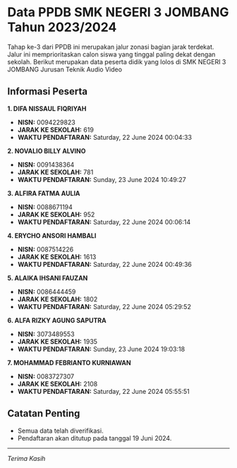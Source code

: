 # Data PPDB SMK NEGERI 3 JOMBANG Tahun 2023/2024
Tahap ke-3 dari PPDB ini merupakan jalur zonasi bagian jarak terdekat. Jalur ini memprioritaskan calon siswa yang tinggal paling dekat dengan sekolah.
Berikut merupakan data peserta didik yang lolos di SMK NEGERI 3 JOMBANG Jurusan Teknik Audio Video

## Informasi Peserta 
**1. DIFA NISSAUL FIQRIYAH**
- **NISN:** 0094229823
- **JARAK KE SEKOLAH:** 619
- **WAKTU PENDAFTARAN:** Saturday, 22 June 2024 00:04:33

**2. NOVALIO BILLY ALVINO**
- **NISN:** 0091438364
- **JARAK KE SEKOLAH:** 781
- **WAKTU PENDAFTARAN:** Sunday, 23 June 2024 10:49:27

**3. ALFIRA FATMA AULIA**
- **NISN:** 0088671194
- **JARAK KE SEKOLAH:** 952
- **WAKTU PENDAFTARAN:** Saturday, 22 June 2024 00:06:14

**4. ERYCHO ANSORI HAMBALI**
- **NISN:** 0087514226
- **JARAK KE SEKOLAH:** 1613
- **WAKTU PENDAFTARAN:** Saturday, 22 June 2024 00:49:36

**5. ALAIKA IHSANI FAUZAN**
- **NISN:** 0086444459
- **JARAK KE SEKOLAH:** 1802
- **WAKTU PENDAFTARAN:** Saturday, 22 June 2024 05:29:52

**6. ALFA RIZKY AGUNG SAPUTRA**
- **NISN:** 3073489553
- **JARAK KE SEKOLAH:** 1935
- **WAKTU PENDAFTARAN:** Sunday, 23 June 2024 19:03:18

**7. MOHAMMAD FEBRIANTO KURNIAWAN**
- **NISN:** 0083727307
- **JARAK KE SEKOLAH:** 2108
- **WAKTU PENDAFTARAN:** Saturday, 22 June 2024 05:55:51

## Catatan Penting

- Semua data telah diverifikasi.
- Pendaftaran akan ditutup pada tanggal 19 Juni 2024.
---
_Terima Kasih_